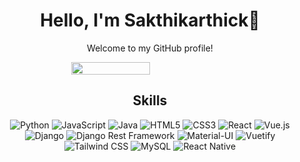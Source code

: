 
<h1 align="center">
   Hello, I'm Sakthikarthick👋
</h1>

<p align="center">Welcome to my GitHub profile!</p>
<div style='display:flex ; align-items:center;justify-content:center; width:'100%' >
<img src='[https://i.pinimg.com/originals/f1/e7/34/f1e734f9cade86fe737a9aa404ad5677.gif](https://www.google.com/url?sa=i&url=https%3A%2F%2Fwww.freepik.com%2Fpremium-vector%2Fglowing-code-expressive-cyberpunk-tee-with-neon-background_58933677.htm&psig=AOvVaw35PKhM7rDUwejxG8BU7Ycn&ust=1706627841561000&source=images&cd=vfe&opi=89978449&ved=0CBMQjRxqFwoTCMj7z6bygoQDFQAAAAAdAAAAABAD)' width='50%' height='25%'  />
</div>
<h2 align="center">Skills </h2>

<p align="center">
   <img src="https://img.shields.io/badge/Python-3776AB?style=for-the-badge&logo=python&logoColor=white" alt="Python">

   <img src="https://img.shields.io/badge/JavaScript-F7DF1E?style=for-the-badge&logo=javascript&logoColor=black" alt="JavaScript">
   <img src="https://img.shields.io/badge/Java-007396?style=for-the-badge&logo=java&logoColor=white" alt="Java">
   <img src="https://img.shields.io/badge/HTML5-E34F26?style=for-the-badge&logo=html5&logoColor=white" alt="HTML5">
   <img src="https://img.shields.io/badge/CSS3-1572B6?style=for-the-badge&logo=css3&logoColor=white" alt="CSS3">
   <img src="https://img.shields.io/badge/React-61DAFB?style=for-the-badge&logo=react&logoColor=black" alt="React">
   <img src="https://img.shields.io/badge/Vue.js-4FC08D?style=for-the-badge&logo=vue.js&logoColor=white" alt="Vue.js">
   <img src="https://img.shields.io/badge/Django-092E20?style=for-the-badge&logo=django&logoColor=white" alt="Django">
   <img src="https://img.shields.io/badge/Django%20Rest%20Framework-1F427A?style=for-the-badge&logo=django&logoColor=white" alt="Django Rest Framework">
   <img src="https://img.shields.io/badge/Material_UI-0081CB?style=for-the-badge&logo=material-ui&logoColor=white" alt="Material-UI">
   <img src="https://img.shields.io/badge/Vuetify-1867C0?style=for-the-badge&logo=vuetify&logoColor=white" alt="Vuetify">
    <img src="https://img.shields.io/badge/Tailwind_CSS-38B2AC?style=for-the-badge&logo=tailwind-css&logoColor=white" alt="Tailwind CSS">
    <img src="https://img.shields.io/badge/MySQL-4479A1?style=for-the-badge&logo=mysql&logoColor=white" alt="MySQL">
    <img src="https://img.shields.io/badge/React%20Native-61DAFB?style=for-the-badge&logo=react&logoColor=white" alt="React Native">

</p>
